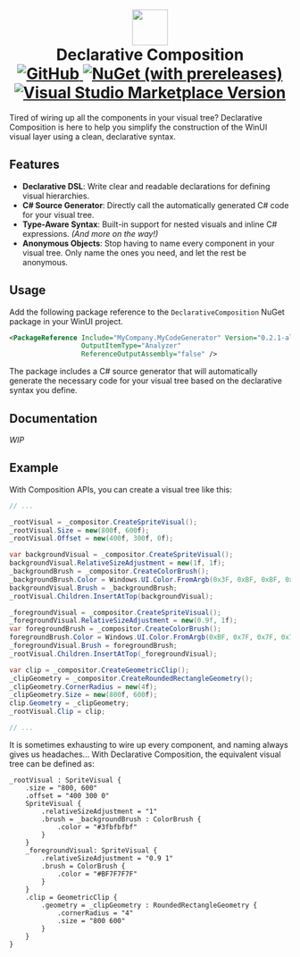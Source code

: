 <h1 align='center'>
  <image src='assets/vsce-icon.png' width='64' />
  <br/>
  Declarative Composition
  <br/>
  <a href="https://github.com/brandonw3612/DeclarativeComposition/blob/main/LICENSE">
    <img alt="GitHub" src="https://img.shields.io/github/license/brandonw3612/DeclarativeComposition?label=License">
  </a>
  <a href="https://www.nuget.org/packages/DeclarativeComposition">
    <img alt="NuGet (with prereleases)" src="https://img.shields.io/nuget/vpre/DeclarativeComposition?logo=nuget&label=NuGet%20Package&labelColor=004880">
  </a>
  <a href="https://marketplace.visualstudio.com/items?itemName=brandonw3612.declarative-composition-language-support">
    <img alt="Visual Studio Marketplace Version" src="https://img.shields.io/visual-studio-marketplace/v/brandonw3612.declarative-composition-language-support?include_prereleases&logo=vscodium&logoColor=ffffff&label=VSCode%20Extension&labelColor=1f9cf0">
  </a>
</h1>

Tired of wiring up all the components in your visual tree? Declarative Composition is here to help you simplify the construction of the WinUI visual layer using a clean, declarative syntax.

## Features

* **Declarative DSL**: Write clear and readable declarations for defining visual hierarchies.
* **C# Source Generator**: Directly call the automatically generated C# code for your visual tree.
* **Type-Aware Syntax**: Built-in support for nested visuals and inline C# expressions. *(And more on the way!)*
* **Anonymous Objects**: Stop having to name every component in your visual tree. Only name the ones you need, and let the rest be anonymous.

## Usage

Add the following package reference to the `DeclarativeComposition` NuGet package in your WinUI project.

```xml
<PackageReference Include="MyCompany.MyCodeGenerator" Version="0.2.1-alpha"
                  OutputItemType="Analyzer"
                  ReferenceOutputAssembly="false" />
```

The package includes a C# source generator that will automatically generate the necessary code for your visual tree based on the declarative syntax you define.

## Documentation

*WIP*

## Example

With Composition APIs, you can create a visual tree like this:

```csharp
// ...

_rootVisual = _compositor.CreateSpriteVisual();
_rootVisual.Size = new(800f, 600f);
_rootVisual.Offset = new(400f, 300f, 0f);

var backgroundVisual = _compositor.CreateSpriteVisual();
backgroundVisual.RelativeSizeAdjustment = new(1f, 1f);
_backgroundBrush = _compositor.CreateColorBrush();
_backgroundBrush.Color = Windows.UI.Color.FromArgb(0x3F, 0xBF, 0xBF, 0xBF);
backgroundVisual.Brush = _backgroundBrush;
_rootVisual.Children.InsertAtTop(backgroundVisual);

_foregroundVisual = _compositor.CreateSpriteVisual();
_foregroundVisual.RelativeSizeAdjustment = new(0.9f, 1f);
var foregroundBrush = _compositor.CreateColorBrush();
foregroundBrush.Color = Windows.UI.Color.FromArgb(0xBF, 0x7F, 0x7F, 0x7F);
_foregroundVisual.Brush = foregroundBrush;
_rootVisual.Children.InsertAtTop(_foregroundVisual);

var clip = _compositor.CreateGeometricClip();
_clipGeometry = _compositor.CreateRoundedRectangleGeometry();
_clipGeometry.CornerRadius = new(4f);
_clipGeometry.Size = new(800f, 600f);
clip.Geometry = _clipGeometry;
_rootVisual.Clip = clip;

// ...
```

It is sometimes exhausting to wire up every component, and naming always gives us headaches... With Declarative Composition, the equivalent visual tree can be defined as:

```
_rootVisual : SpriteVisual {
    .size = "800, 600"
    .offset = "400 300 0"
    SpriteVisual {
        .relativeSizeAdjustment = "1"
        .brush = _backgroundBrush : ColorBrush {
            .color = "#3fbfbfbf"
        }
    }
    _foregroundVisual: SpriteVisual {
        .relativeSizeAdjustment = "0.9 1"
        .brush = ColorBrush {
            .color = "#BF7F7F7F"
        }
    }   
    .clip = GeometricClip {
        .geometry = _clipGeometry : RoundedRectangleGeometry {
            .cornerRadius = "4"
            .size = "800 600"
        }
    }
}
```